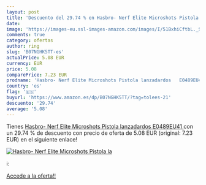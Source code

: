 ```yaml
---
layout: post
title: 'Descuento del 29.74 % en Hasbro- Nerf Elite Microshots Pistola la'
date: 
image: 'https://images-eu.ssl-images-amazon.com/images/I/51BxhiCftbL._SL200_.jpg'
comments: true
category: ofertas
author: ring
slug: 'B07NGHK5TT-es'
actualPrice: 5.08 EUR
currency: EUR
price: 5.08
comparePrice: 7.23 EUR
prodname: 'Hasbro- Nerf Elite Microshots Pistola lanzadardos   E0489EU41 '
country: 'es'
flag: '🇪🇸'
buyurl: 'https://www.amazon.es/dp/B07NGHK5TT/?tag=tolees-21'
descuento: '29.74'
average: '5.08'
---
```


Tienes [Hasbro- Nerf Elite Microshots Pistola lanzadardos   E0489EU41 ](https://www.amazon.es/dp/B07NGHK5TT/?tag=tolees-21) con un 29.74 % de descuento con precio de oferta de 5.08 EUR (original: 7.23 EUR) en el siguiente enlace!

[![Hasbro- Nerf Elite Microshots Pistola la](https://images-eu.ssl-images-amazon.com/images/I/51BxhiCftbL._SL200_.jpg)](https://www.amazon.es/dp/B07NGHK5TT/?tag=tolees-21)

ℹ️:


[Accede a la oferta!!](https://www.amazon.es/dp/B07NGHK5TT/?tag=tolees-21)
